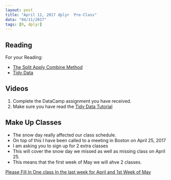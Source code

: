 ```yaml
---
layout: post
title: "April 11, 2017 dplyr  Pre-Class"
data: "04/11/2017"
tags: [R, dplyr]
---
```

  
## Reading

For your Reading:

- [The Split Apply Combine Method](https://www.jstatsoft.org/article/view/v040i01)
- [Tidy Data](http://statseducation.com/Introduction-to-R/modules/tidy%20data/tidy-data/)

## Videos

1. Complete the DataCamp assignment you have received. 
2. Make sure you have read the [Tidy Data Tutorial](http://statseducation.com/Introduction-to-R/modules/tidy%20data/tidy-data/)


## Make Up Classes

- The snow day really affected our class schedule. 
- On top of this I have been called to a meeting in Boston on April 25, 2017
- I am asking you to sign up for 2 extra classes
- This will cover the snow day we missed as well as missing class on April 25. 
- This means that the first week of May we will ahve 2 classes.


[Please Fill In One class In the last week for April and 1st Week of May](https://docs.google.com/spreadsheets/d/1x-IDRAGtXW4XN1B4EtZiiWFSV3ff8IBKyery_A3zGjE/edit#gid=0)

  
  